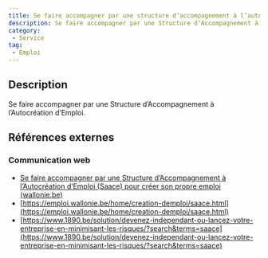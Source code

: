 ```yaml
---
title: Se faire accompagner par une structure d’accompagnement à l’autocréation d’emploi
description: Se faire accompagner par une Structure d’Accompagnement à l’Autocréation d’Emploi
category: 
 - Service
tag: 
 - Emploi
---
```


## Description

Se faire accompagner par une Structure d’Accompagnement à l’Autocréation d’Emploi.

## Références externes 

### Communication web

- [Se faire accompagner par une Structure d’Accompagnement à l’Autocréation d’Emploi (Saace) pour créer son propre emploi (wallonie.be)](https://www.wallonie.be/fr/demarches/se-faire-accompagner-par-une-structure-daccompagnement-lautocreation-demploi-saace-pour-creer-son)
- [https://emploi.wallonie.be/home/creation-demploi/saace.html](https://emploi.wallonie.be/home/creation-demploi/saace.html)
- [https://www.1890.be/solution/devenez-independant-ou-lancez-votre-entreprise-en-minimisant-les-risques/?search&terms=saace](https://www.1890.be/solution/devenez-independant-ou-lancez-votre-entreprise-en-minimisant-les-risques/?search&terms=saace)


